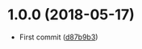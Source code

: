 <a name="1.0.0"></a>
# 1.0.0 (2018-05-17)

* First commit ([d87b9b3](https://github.com/Kikobeats/youtube-dl-installer/commit/d87b9b3))



